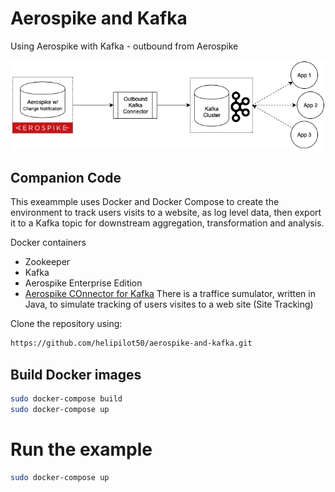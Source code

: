 # Aerospike and Kafka
Using Aerospike with Kafka - outbound from Aerospike

![Kafka Outbound](assets/kafka_outbound.png)


## Companion Code
This exeammple uses Docker and Docker Compose to create the environment to track users visits to a website, as log level data, then export it to a Kafka topic for downstream aggregation, transformation and analysis.

Docker containers
- Zookeeper
- Kafka
- Aerospike Enterprise Edition
- [Aerospike COnnector for Kafka](https://www.aerospike.com/docs/connectors/enterprise/kafka/)
There is a traffice sumulator, written in Java, to simulate tracking of users visites to a web site (Site Tracking)

Clone the repository using:
```bash
https://github.com/helipilot50/aerospike-and-kafka.git
```

## Build Docker images
```bash
sudo docker-compose build
sudo docker-compose up
```
# Run the example
```bash
sudo docker-compose up
```
